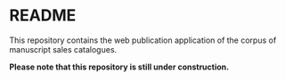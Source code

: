 # README

This repository contains the web publication application of the corpus of manuscript sales catalogues.

__Please note that this repository is still under construction.__